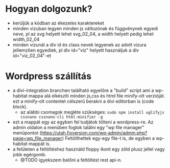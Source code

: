 # Hogyan dolgozunk?
+ kerüljük a kódban az ékezetes karaktereket
+ minden vizuban legyen minden js változónak és függvénynek egyedi neve, pl az svg helyett lehet svg_02_04, a width helyett pedig lehet width_02_04
+ minden vizunál a div id és class nevek legyenek az adott vizura jellemzően egyediek, pl div id="viz" helyett használjuk a div id="viz_02_04"-et

# Wordpress szállítás
+ a divi-integration branchen található egyelőre a "build" script ami a wp-habitat mappa alá elkészíti minden js,css és html file minify-olt verzióját. ezt a minify-olt contentet célszerű berakni a divi editorban is (code block).
  +  az alábbi csomagok megléte szükséges: `sudo npm install uglifyjs cssnano cssnano-cli html-minifier -g`
+ ezt a mappát egy az egyben fel tudjátok tölteni a wordpress-re. Az admin oldalon a menüben fogtok találni egy "wp file manager" menüpontot (https://utah.fixversion.com/wp-admin/admin.php?page=wp_file_manager) Feltölthettek egy-egy file-t is, de egyben a wp-habitat mappát is. 
+ a felületen a feltöltéshez használd floppy ikont egy zöld plusz jellel vagy jobb egérgomb. 
  + @TODO igyekszem belőni a feltöltést rest api-n.
